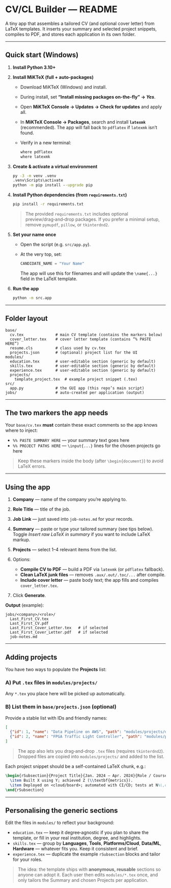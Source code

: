 # CV/CL Builder — README

A tiny app that assembles a tailored CV (and optional cover letter) from LaTeX templates. It inserts your summary and selected project snippets, compiles to PDF, and stores each application in its own folder.

---

## Quick start (Windows)

1. **Install Python 3.10+**

2. **Install MiKTeX (full + auto‑packages)**

   * Download MiKTeX (Windows) and install.
   * During install, set **“Install missing packages on-the-fly” → *Yes***.
   * Open **MiKTeX Console → Updates → Check for updates** and apply all.
   * In **MiKTeX Console → Packages**, search and install **`latexmk`** (recommended). The app will fall back to `pdflatex` if `latexmk` isn’t found.
   * Verify in a new terminal:

     ```bat
     where pdflatex
     where latexmk
     ```

3. **Create & activate a virtual environment**

   ```bat
   py -3 -m venv .venv
   .venv\Scripts\activate
   python -m pip install --upgrade pip
   ```

4. **Install Python dependencies (from `requirements.txt`)**

   ```bat
   pip install -r requirements.txt
   ```

   > The provided `requirements.txt` includes optional preview/drag‑and‑drop packages. If you prefer a minimal setup, remove `pymupdf`, `pillow`, or `tkinterdnd2`.

5. **Set your name once**

   * Open the script (e.g. `src/app.py`).
   * At the very top, set:

     ```python
     CANDIDATE_NAME = "Your Name"
     ```

     The app will use this for filenames and will update the `\name{...}` field in the LaTeX template.

6. **Run the app**

   ```bat
   python -m src.app
   ```

---

## Folder layout

```
base/
  cv.tex              # main CV template (contains the markers below)
  cover_letter.tex    # cover letter template (contains “% PASTE HERE”)
  resume.cls          # class used by cv.tex
  projects.json       # (optional) project list for the UI
modules/
  education.tex       # user-editable section (generic by default)
  skills.tex          # user-editable section (generic by default)
  experience.tex      # user-editable section (generic by default)
  projects/
    template_project.tex  # example project snippet (.tex)
src/
  app.py              # the GUI app (this repo’s main script)
jobs/                 # auto-created per application (output)
```

---

## The two markers the app needs

Your `base/cv.tex` **must** contain these exact comments so the app knows where to inject:

* `%% PASTE SUMMARY HERE` — your summary text goes here
* `%% PROJECT PATHS HERE` — `\input{...}` lines for the chosen projects go here

> Keep these markers inside the body (after `\begin{document}`) to avoid LaTeX errors.

---

## Using the app

1. **Company** — name of the company you’re applying to.
2. **Role Title** — title of the job.
3. **Job Link** — just saved into `job-notes.md` for your records.
4. **Summary** — paste or type your tailored summary (see tips below). Toggle *Insert raw LaTeX in summary* if you want to include LaTeX markup.
5. **Projects** — select 1–4 relevant items from the list.
6. Options:

   * **Compile CV to PDF** — build a PDF via `latexmk` (or `pdflatex` fallback).
   * **Clean LaTeX junk files** — removes `.aux/.out/.toc/...` after compile.
   * **Include cover letter** — paste body text; the app fills and compiles `cover_letter.tex`.
7. Click **Generate**.

**Output** (example):

```
jobs/<company>/<role>/
  Last_First_CV.tex
  Last_First_CV.pdf
  Last_First_Cover_Letter.tex   # if selected
  Last_First_Cover_Letter.pdf   # if selected
  job-notes.md
```

---

## Adding projects

You have two ways to populate the **Projects** list:

### A) Put `.tex` files in `modules/projects/`

Any `*.tex` you place here will be picked up automatically.

### B) List them in `base/projects.json` (optional)

Provide a stable list with IDs and friendly names:

```json
[
  {"id": 1, "name": "Data Pipeline on AWS", "path": "modules/projects/data_pipeline.tex"},
  {"id": 2, "name": "FPGA Traffic Light Controller", "path": "modules/projects/fpga_traffic_light.tex"}
]
```

> The app also lets you drag‑and‑drop `.tex` files (requires `tkinterdnd2`). Dropped files are copied into `modules/projects/` and added to the list.

Each project snippet should be a self-contained LaTeX chunk, e.g.:

```tex
\begin{rSubsection}{Project Title}{Jan. 2024 – Apr. 2024}{Role / Course}{ }
  \item Built X using Y; achieved Z (\\textbf{metrics}).
  \item Deployed on <cloud/board>; automated with CI/CD; tests at N%\,coverage.
\end{rSubsection}
```

---

## Personalising the generic sections

Edit the files in `modules/` to reflect your background:

* `education.tex` — keep it degree‑agnostic if you plan to share the template, or fill in your real institution, degree, and highlights.
* `skills.tex` — group by **Languages**, **Tools**, **Platforms/Cloud**, **Data/ML**, **Hardware** — whatever fits you. Keep it consistent and brief.
* `experience.tex` — duplicate the example `rSubsection` blocks and tailor for your roles.

> The idea: the template ships with **anonymous, reusable** sections so anyone can adopt it. Each user then edits `modules/*.tex` once, and only tailors the Summary and chosen Projects per application.

